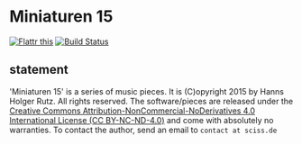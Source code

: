 # Miniaturen 15

[![Flattr this](http://api.flattr.com/button/flattr-badge-large.png)](https://flattr.com/submit/auto?user_id=sciss&url=https%3A%2F%2Fgithub.com%2FSciss%2FMiniaturen15&title=Miniaturen15%20Pieces&language=Scala&tags=github&category=music)
[![Build Status](https://travis-ci.org/Sciss/Miniaturen15.svg?branch=master)](https://travis-ci.org/Sciss/Miniaturen15)

## statement

'Miniaturen 15' is a series of music pieces. It is (C)opyright 2015 by Hanns Holger Rutz. All rights reserved. The software/pieces are released under the [Creative Commons Attribution-NonCommercial-NoDerivatives 4.0 International License (CC BY-NC-ND-4.0)](https://raw.github.com/Sciss/Miniaturen15/master/LICENSE) and come with absolutely no warranties. To contact the author, send an email to `contact at sciss.de`

